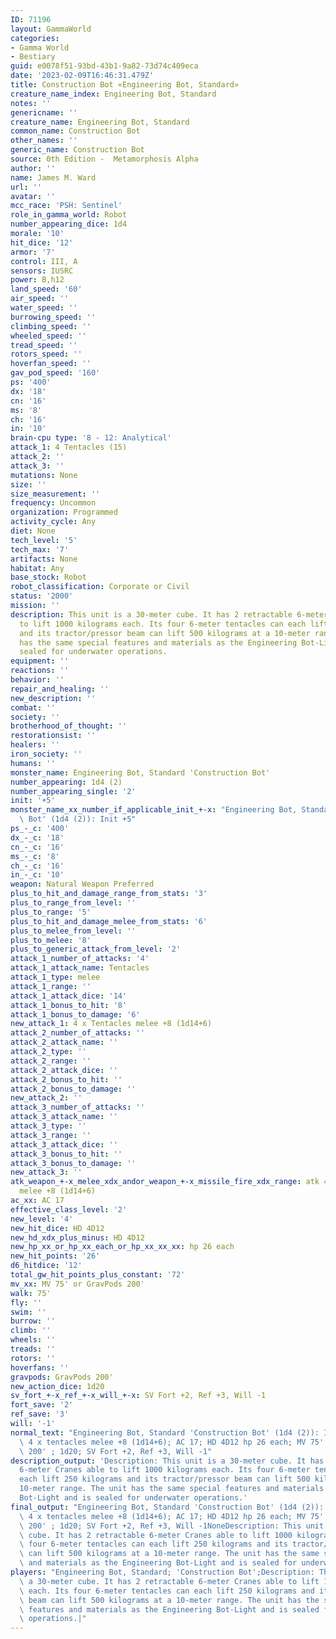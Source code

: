 ```yaml
---
ID: 71196
layout: GammaWorld
categories:
- Gamma World
- Bestiary
guid: e0078f51-93bd-43b1-9a82-73d74c409eca
date: '2023-02-09T16:46:31.479Z'
title: Construction Bot «Engineering Bot, Standard»
creature_name_index: Engineering Bot, Standard
notes: ''
genericname: ''
creature_name: Engineering Bot, Standard
common_name: Construction Bot
other_names: ''
generic_name: Construction Bot
source: 0th Edition -  Metamorphosis Alpha
author: ''
name: James M. Ward
url: ''
avatar: ''
mcc_race: 'PSH: Sentinel'
role_in_gamma_world: Robot
number_appearing_dice: 1d4
morale: '10'
hit_dice: '12'
armor: '7'
control: III, A
sensors: IUSRC
power: B,h12
land_speed: '60'
air_speed: ''
water_speed: ''
burrowing_speed: ''
climbing_speed: ''
wheeled_speed: ''
tread_speed: ''
rotors_speed: ''
hoverfan_speed: ''
gav_pod_speed: '160'
ps: '400'
dx: '18'
cn: '16'
ms: '8'
ch: '16'
in: '10'
brain-cpu type: '8 - 12: Analytical'
attack_1: 4 Tentacles (15)
attack_2: ''
attack_3: ''
mutations: None
size: ''
size_measurement: ''
frequency: Uncommon
organization: Programmed
activity_cycle: Any
diet: None
tech_level: '5'
tech_max: '7'
artifacts: None
habitat: Any
base_stock: Robot
robot_classification: Corporate or Civil
status: '2000'
mission: ''
description: This unit is a 30-meter cube. It has 2 retractable 6-meter Cranes able
  to lift 1000 kilograms each. Its four 6-meter tentacles can each lift 250 kilograms
  and its tractor/pressor beam can lift 500 kilograms at a 10-meter range. The unit
  has the same special features and materials as the Engineering Bot-Light and is
  sealed for underwater operations.
equipment: ''
reactions: ''
behavior: ''
repair_and_healing: ''
new_description: ''
combat: ''
society: ''
brotherhood_of_thought: ''
restorationsist: ''
healers: ''
iron_society: ''
humans: ''
monster_name: Engineering Bot, Standard 'Construction Bot'
number_appearing: 1d4 (2)
number_appearing_single: '2'
init: '+5'
monster_name_xx_number_if_applicable_init_+-x: "Engineering Bot, Standard 'Construction\
  \ Bot' (1d4 (2)): Init +5"
ps_-_c: '400'
dx_-_c: '18'
cn_-_c: '16'
ms_-_c: '8'
ch_-_c: '16'
in_-_c: '10'
weapon: Natural Weapon Preferred
plus_to_hit_and_damage_range_from_stats: '3'
plus_to_range_from_level: ''
plus_to_range: '5'
plus_to_hit_and_damage_melee_from_stats: '6'
plus_to_melee_from_level: ''
plus_to_melee: '8'
plus_to_generic_attack_from_level: '2'
attack_1_number_of_attacks: '4'
attack_1_attack_name: Tentacles
attack_1_type: melee
attack_1_range: ''
attack_1_attack_dice: '14'
attack_1_bonus_to_hit: '8'
attack_1_bonus_to_damage: '6'
new_attack_1: 4 x Tentacles melee +8 (1d14+6)
attack_2_number_of_attacks: ''
attack_2_attack_name: ''
attack_2_type: ''
attack_2_range: ''
attack_2_attack_dice: ''
attack_2_bonus_to_hit: ''
attack_2_bonus_to_damage: ''
new_attack_2: ''
attack_3_number_of_attacks: ''
attack_3_attack_name: ''
attack_3_type: ''
attack_3_range: ''
attack_3_attack_dice: ''
attack_3_bonus_to_hit: ''
attack_3_bonus_to_damage: ''
new_attack_3: ''
atk_weapon_+-x_melee_xdx_andor_weapon_+-x_missile_fire_xdx_range: atk 4 x tentacles
  melee +8 (1d14+6)
ac_xx: AC 17
effective_class_level: '2'
new_level: '4'
new_hit_dice: HD 4D12
new_hd_xdx_plus_minus: HD 4D12
new_hp_xx_or_hp_xx_each_or_hp_xx_xx_xx: hp 26 each
new_hit_points: '26'
d6_hitdice: '12'
total_gw_hit_points_plus_constant: '72'
mv_xx: MV 75' or GravPods 200'
walk: 75'
fly: ''
swim: ''
burrow: ''
climb: ''
wheels: ''
treads: ''
rotors: ''
hoverfans: ''
gravpods: GravPods 200'
new_action_dice: 1d20
sv_fort_+-x_ref_+-x_will_+-x: SV Fort +2, Ref +3, Will -1
fort_save: '2'
ref_save: '3'
will: '-1'
normal_text: "Engineering Bot, Standard 'Construction Bot' (1d4 (2)): Init +5; atk\
  \ 4 x tentacles melee +8 (1d14+6); AC 17; HD 4D12 hp 26 each; MV 75' or GravPods\
  \ 200' ; 1d20; SV Fort +2, Ref +3, Will -1"
description_output: 'Description: This unit is a 30-meter cube. It has 2 retractable
  6-meter Cranes able to lift 1000 kilograms each. Its four 6-meter tentacles can
  each lift 250 kilograms and its tractor/pressor beam can lift 500 kilograms at a
  10-meter range. The unit has the same special features and materials as the Engineering
  Bot-Light and is sealed for underwater operations.'
final_output: "Engineering Bot, Standard 'Construction Bot' (1d4 (2)): Init +5; atk\
  \ 4 x tentacles melee +8 (1d14+6); AC 17; HD 4D12 hp 26 each; MV 75' or GravPods\
  \ 200' ; 1d20; SV Fort +2, Ref +3, Will -1NoneDescription: This unit is a 30-meter\
  \ cube. It has 2 retractable 6-meter Cranes able to lift 1000 kilograms each. Its\
  \ four 6-meter tentacles can each lift 250 kilograms and its tractor/pressor beam\
  \ can lift 500 kilograms at a 10-meter range. The unit has the same special features\
  \ and materials as the Engineering Bot-Light and is sealed for underwater operations."
players: "Engineering Bot, Standard; 'Construction Bot';Description: This unit is\
  \ a 30-meter cube. It has 2 retractable 6-meter Cranes able to lift 1000 kilograms\
  \ each. Its four 6-meter tentacles can each lift 250 kilograms and its tractor/pressor\
  \ beam can lift 500 kilograms at a 10-meter range. The unit has the same special\
  \ features and materials as the Engineering Bot-Light and is sealed for underwater\
  \ operations.|"
---
```

</br>